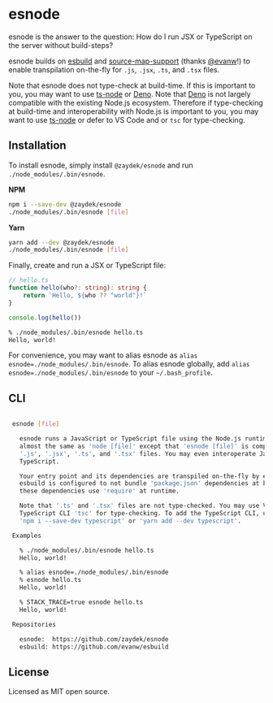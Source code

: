 # esnode

esnode is the answer to the question: How do I run JSX or TypeScript on the server without build-steps?

esnode builds on [esbuild](https://github.com/evanw/esbuild) and
[source-map-support](https://github.com/evanw/node-source-map-support) (thanks [@evanw](https://github.com/evanw)!) to
enable transpilation on-the-fly for `.js`, `.jsx`, `.ts`, and `.tsx` files.

Note that esnode does not type-check at build-time. If this is important to you, you may want to use
[ts-node](https://github.com/TypeStrong/ts-node) or [Deno](https://github.com/denoland/deno). Note that
[Deno](https://github.com/denoland/deno) is not largely compatible with the existing Node.js ecosystem. Therefore if
type-checking at build-time and interoperability with Node.js is important to you, you may want to use
[ts-node](https://github.com/TypeStrong/ts-node) or defer to VS Code and or `tsc` for type-checking.

## Installation

To install esnode, simply install `@zaydek/esnode` and run `./node_modules/.bin/esnode`.

**NPM**

```sh
npm i --save-dev @zaydek/esnode
./node_modules/.bin/esnode [file]
```

**Yarn**

```sh
yarn add --dev @zaydek/esnode
./node_modules/.bin/esnode [file]
```

Finally, create and run a JSX or TypeScript file:

```ts
// hello.ts
function hello(who?: string): string {
	return `Hello, ${who ?? "world"}!`
}

console.log(hello())
```

```sh
% ./node_modules/.bin/esnode hello.ts
Hello, world!
```

For convenience, you may want to alias esnode as `alias esnode=./node_modules/.bin/esnode`. To alias esnode globally,
add `alias esnode=./node_modules/.bin/esnode` to your `~/.bash_profile`.

## CLI

```sh

 esnode [file]

   esnode runs a JavaScript or TypeScript file using the Node.js runtime. This is
   almost the same as 'node [file]' except that 'esnode [file]' is compatible with
   '.js', '.jsx', '.ts', and '.tsx' files. You may even interoperate JavaScript and
   TypeScript.

   Your entry point and its dependencies are transpiled on-the-fly by esbuild.
   esbuild is configured to not bundle 'package.json' dependencies at build-time;
   these dependencies use 'require' at runtime.

   Note that '.ts' and '.tsx' files are not type-checked. You may use VS Code or the
   TypeScript CLI 'tsc' for type-checking. To add the TypeScript CLI, use
   'npm i --save-dev typescript' or 'yarn add --dev typescript'.

 Examples

   % ./node_modules/.bin/esnode hello.ts
   Hello, world!

   % alias esnode=./node_modules/.bin/esnode
   % esnode hello.ts
   Hello, world!

   % STACK_TRACE=true esnode hello.ts
   Hello, world!

 Repositories

   esnode:  https://github.com/zaydek/esnode
   esbuild: https://github.com/evanw/esbuild

```

## License

Licensed as MIT open source.
